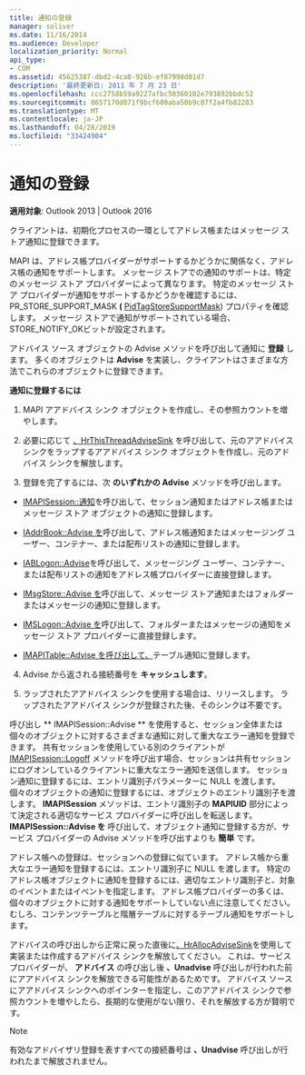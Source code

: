 ```yaml
---
title: 通知の登録
manager: soliver
ms.date: 11/16/2014
ms.audience: Developer
localization_priority: Normal
api_type:
- COM
ms.assetid: 45625387-dbd2-4ca8-926b-ef87998d01d7
description: '最終更新日: 2011 年 7 月 23 日'
ms.openlocfilehash: ccc2758b59a9227afbc50360102e793892bbdc52
ms.sourcegitcommit: 8657170d071f9bcf680aba50b9c07f2a4fb82283
ms.translationtype: MT
ms.contentlocale: ja-JP
ms.lasthandoff: 04/28/2019
ms.locfileid: "33424904"
---
```

# <a name="registering-for-a-notification"></a>通知の登録

  
  
**適用対象**: Outlook 2013 | Outlook 2016 
  
クライアントは、初期化プロセスの一環としてアドレス帳またはメッセージ ストア通知に登録できます。
  
MAPI は、アドレス帳プロバイダーがサポートするかどうかに関係なく、アドレス帳の通知をサポートします。 メッセージ ストアでの通知のサポートは、特定のメッセージ ストア プロバイダーによって異なります。 特定のメッセージ ストア プロバイダーが通知をサポートするかどうかを確認するには、PR_STORE_SUPPORT_MASK **(** [PidTagStoreSupportMask](pidtagstoresupportmask-canonical-property.md)) プロパティを確認します。 メッセージ ストアで通知がサポートされている場合、STORE_NOTIFY_OKビットが設定されます。 
  
アドバイス ソース オブジェクトの Advise メソッドを呼び出して通知に **登録** します。 多くのオブジェクトは **Advise** を実装し、クライアントはさまざまな方法でこれらのオブジェクトに登録できます。 
  
 **通知に登録するには**
  
1. MAPI アアドバイス シンク オブジェクトを作成し、その参照カウントを増やします。
    
2. 必要に応じて [、HrThisThreadAdviseSink](hrthisthreadadvisesink.md) を呼び出して、元のアアドバイス シンクをラップするアアドバイス シンク オブジェクトを作成し、元のアドバイス シンクを解放します。 
    
3. 登録を完了するには、次 **のいずれかの Advise** メソッドを呼び出します。 
    
  - [IMAPISession::通知](imapisession-advise.md)を呼び出して、セッション通知またはアドレス帳またはメッセージ ストア オブジェクトの通知に登録します。 
    
  - [IAddrBook::Advise を](iaddrbook-advise.md)呼び出して、アドレス帳通知またはメッセージング ユーザー、コンテナー、または配布リストの通知に登録します。 
    
  - [IABLogon::Advise](iablogon-advise.md)を呼び出して、メッセージング ユーザー、コンテナー、または配布リストの通知をアドレス帳プロバイダーに直接登録します。 
    
  - [IMsgStore::Advise を](imsgstore-advise.md)呼び出して、メッセージ ストア通知またはフォルダーまたはメッセージの通知に登録します。 
    
  - [IMSLogon::Advise を](imslogon-advise.md)呼び出して、フォルダーまたはメッセージの通知をメッセージ ストア プロバイダーに直接登録します。 
    
  - [IMAPITable::Advise を呼び出して、](imapitable-advise.md)テーブル通知に登録します。 
    
4. Advise から返される接続番号を **キャッシュします**。
    
5. ラップされたアアドバイス シンクを使用する場合は、リリースします。 ラップされたアアドバイス シンクが登録された後、そのシンクは不要です。
    
呼び出し ** IMAPISession::Advise ** を使用すると、セッション全体または個々のオブジェクトに対するさまざまな通知に対して重大なエラー通知を登録できます。 共有セッションを使用している別のクライアントが [IMAPISession::Logoff](imapisession-logoff.md) メソッドを呼び出す場合、セッションは共有セッションにログオンしているクライアントに重大なエラー通知を送信します。 セッション通知に登録するには、エントリ識別子パラメーターに NULL を渡します。 個々のオブジェクトの通知に登録するには、オブジェクトのエントリ識別子を渡します。 **IMAPISession** メソッドは、エントリ識別子の **MAPIUID** 部分によって決定される適切なサービス プロバイダーに呼び出しを転送します。 **IMAPISession::Advise を** 呼び出して、オブジェクト通知に登録する方が、サービス プロバイダーの Advise メソッドを呼び出すよりも **簡単** です。 
  
アドレス帳への登録は、セッションへの登録に似ています。 アドレス帳から重大なエラー通知を登録するには、エントリ識別子に NULL を渡します。 特定のアドレス帳オブジェクトに通知を登録するには、適切なエントリ識別子と、対象のイベントまたはイベントを指定します。 アドレス帳プロバイダーの多くは、個々のオブジェクトに対する通知をサポートしていない点に注意してください。 むしろ、コンテンツテーブルと階層テーブルに対するテーブル通知をサポートします。 
  
アドバイスの呼び出しから正常に戻った直後に[、HrAllocAdviseSink](hrallocadvisesink.md)を使用して実装または作成するアドバイス シンクを解放してください。 これは、サービス プロバイダーが、 **アドバイス** の呼び出し後 **、Unadvise** 呼び出しが行われた前にアアドバイス シンクを解放できる可能性があるためです。 アドバイス ソースにアアドバイス シンクへのポインターを指定し、このアアドバイス シンクで参照カウントを増やしたら、長期的な使用がない限り、それを解放する方が賢明です。 
  
> [!NOTE]
> 有効なアドバイザリ登録を表すすべての接続番号は **、Unadvise** 呼び出しが行われたまで解放されません。 
  

